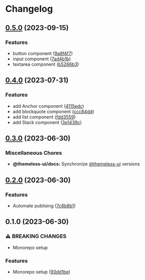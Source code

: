 # Changelog

## [0.5.0](https://github.com/jtiala/themeless-ui/compare/@themeless-ui/docs-v0.4.0...@themeless-ui/docs-v0.5.0) (2023-09-15)


### Features

* button component ([9a8f4f7](https://github.com/jtiala/themeless-ui/commit/9a8f4f7c4a8780d4bb0123812d6ce2b6d20ca28d))
* input component ([7ad4b1b](https://github.com/jtiala/themeless-ui/commit/7ad4b1b791ed8deb3193496d493dbfabf765dcd5))
* textarea component ([b5266b3](https://github.com/jtiala/themeless-ui/commit/b5266b38a557029f9352f62954d8f6d0fda0ffa7))

## [0.4.0](https://github.com/jtiala/themeless-ui/compare/@themeless-ui/docs-v0.3.0...@themeless-ui/docs-v0.4.0) (2023-07-31)


### Features

* add Anchor component ([4115edc](https://github.com/jtiala/themeless-ui/commit/4115edc0759bd2d17d3195a409dedc4536f283d4))
* add blockquote component ([ccc84dd](https://github.com/jtiala/themeless-ui/commit/ccc84dd536f1977298aea11935ac471894da97c1))
* add list component ([fdd3559](https://github.com/jtiala/themeless-ui/commit/fdd3559ab26a1e78d6f429fb2d09979b1b850a19))
* add Stack component ([3e1439c](https://github.com/jtiala/themeless-ui/commit/3e1439c102a9ce23629356f38998439a95642ae3))

## [0.3.0](https://github.com/jtiala/themeless-ui/compare/@themeless-ui/docs-v0.2.0...@themeless-ui/docs-v0.3.0) (2023-06-30)


### Miscellaneous Chores

* **@themeless-ui/docs:** Synchronize [@themeless-ui](https://github.com/themeless-ui) versions

## [0.2.0](https://github.com/jtiala/themeless-ui/compare/@themeless-ui/docs-v0.1.0...@themeless-ui/docs-v0.2.0) (2023-06-30)


### Features

* Automate publising ([7c8b8b1](https://github.com/jtiala/themeless-ui/commit/7c8b8b15c2f07054e8b6e723e259ba6467858fd5))

## 0.1.0 (2023-06-30)


### ⚠ BREAKING CHANGES

* Monorepo setup

### Features

* Monorepo setup ([93dd1be](https://github.com/jtiala/themeless-ui/commit/93dd1be93af8ff892fbe773d9d3f8e3f64d256cd))
